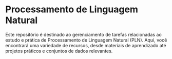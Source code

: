 # Processamento de Linguagem Natural
Este repositório é destinado ao gerenciamento de tarefas relacionadas ao estudo e prática de Processamento de Linguagem Natural (PLN). Aqui, você encontrará uma variedade de recursos, desde materiais de aprendizado até projetos práticos e conjuntos de dados relevantes.
